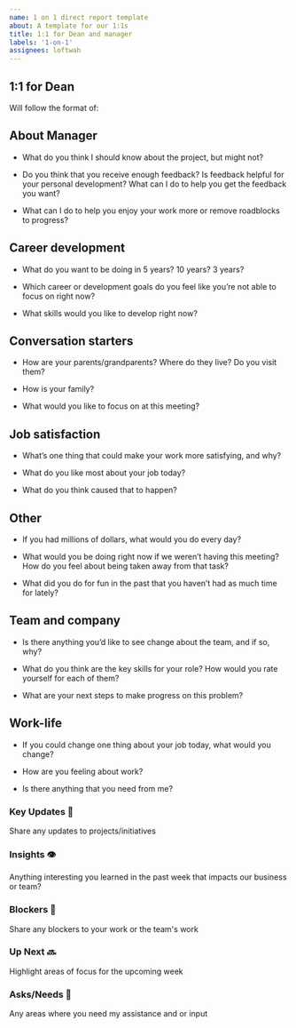 ```yaml
---
name: 1 on 1 direct report template
about: A template for our 1:1s
title: 1:1 for Dean and manager
labels: '1-on-1'
assignees: loftwah
---
```


## 1:1 for Dean

Will follow the format of:

<!-- start of questions -->
## About Manager

- What do you think I should know about the project, but might not?

- Do you think that you receive enough feedback? Is feedback helpful for your personal development? What can I do to help you get the feedback you want?

- What can I do to help you enjoy your work more or remove roadblocks to progress?

## Career development

- What do you want to be doing in 5 years? 10 years? 3 years?

- Which career or development goals do you feel like you’re not able to focus on right now?

- What skills would you like to develop right now?

## Conversation starters

- How are your parents/grandparents? Where do they live? Do you visit them?

- How is your family?

- What would you like to focus on at this meeting?

## Job satisfaction

- What’s one thing that could make your work more satisfying, and why?

- What do you like most about your job today?

- What do you think caused that to happen?

## Other

- If you had millions of dollars, what would you do every day?

- What would you be doing right now if we weren’t having this meeting? How do you feel about being taken away from that task?

- What did you do for fun in the past that you haven’t had as much time for lately?

## Team and company

- Is there anything you’d like to see change about the team, and if so, why?

- What do you think are the key skills for your role? How would you rate yourself for each of them?

- What are your next steps to make progress on this problem?

## Work-life

- If you could change one thing about your job today, what would you change?

- How are you feeling about work?

- Is there anything that you need from me?

<!-- end of questions -->
### Key Updates 🔑

Share any updates to projects/initiatives

### Insights 👁

Anything interesting you learned in the past week that impacts our business or team?

### Blockers 🛑

Share any blockers to your work or the team's work

### Up Next 🔜

Highlight areas of focus for the upcoming week

### Asks/Needs 💬

Any areas where you need my assistance and or input
